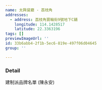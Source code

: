 ```yaml
---
name: 太興餐廳 - 荔枝角
addresses:
  - address: 荔枝角寶輪街9號地下C舖
    longitude: 114.1428517
    latitude: 22.3363196
tags: []
previewImageUrl: ''
id: 33b6abb4-2f1b-5ec6-819e-497f06d04645
group: ''

---
```

### Detail
建制派品牌名單 (陳永安)

